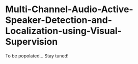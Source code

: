 # Multi-Channel-Audio-Active-Speaker-Detection-and-Localization-using-Visual-Supervision

To be popolated... Stay tuned!
